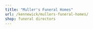 ```yaml
---
title: "Muller's Funeral Homes"
url: /kennewick/mullers-funeral-homes/
shop: funeral directors
---
```

